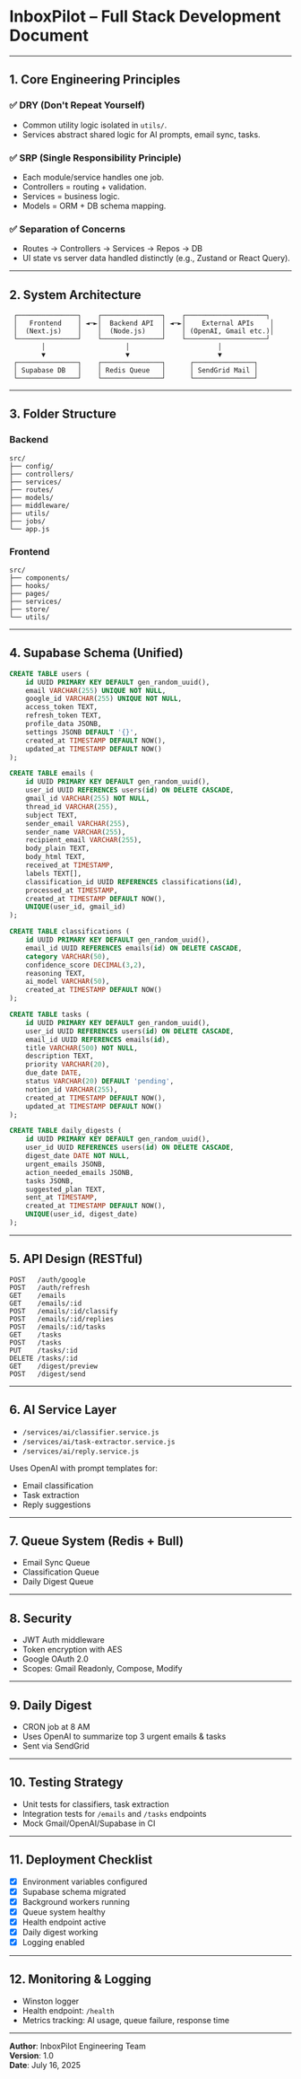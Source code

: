 
# InboxPilot – Full Stack Development Document

---

## 1. Core Engineering Principles

### ✅ DRY (Don't Repeat Yourself)
- Common utility logic isolated in `utils/`.
- Services abstract shared logic for AI prompts, email sync, tasks.

### ✅ SRP (Single Responsibility Principle)
- Each module/service handles one job.
- Controllers = routing + validation.
- Services = business logic.
- Models = ORM + DB schema mapping.

### ✅ Separation of Concerns
- Routes → Controllers → Services → Repos → DB
- UI state vs server data handled distinctly (e.g., Zustand or React Query).

---

## 2. System Architecture

```
 ┌───────────────┐    ┌───────────────┐    ┌────────────────────┐
 │   Frontend    │ ◄─►│  Backend API  │ ◄─►│    External APIs    │
 │  (Next.js)    │    │  (Node.js)    │    │ (OpenAI, Gmail etc.)│
 └───────────────┘    └───────────────┘    └────────────────────┘
        │                    │                      │
        ▼                    ▼                      ▼
 ┌───────────────┐    ┌───────────────┐      ┌───────────────┐
 │ Supabase DB   │    │ Redis Queue   │      │ SendGrid Mail │
 └───────────────┘    └───────────────┘      └───────────────┘
```

---

## 3. Folder Structure

### Backend
```
src/
├── config/
├── controllers/
├── services/
├── routes/
├── models/
├── middleware/
├── utils/
├── jobs/
└── app.js
```

### Frontend
```
src/
├── components/
├── hooks/
├── pages/
├── services/
├── store/
└── utils/
```

---

## 4. Supabase Schema (Unified)

```sql
CREATE TABLE users (
    id UUID PRIMARY KEY DEFAULT gen_random_uuid(),
    email VARCHAR(255) UNIQUE NOT NULL,
    google_id VARCHAR(255) UNIQUE NOT NULL,
    access_token TEXT,
    refresh_token TEXT,
    profile_data JSONB,
    settings JSONB DEFAULT '{}',
    created_at TIMESTAMP DEFAULT NOW(),
    updated_at TIMESTAMP DEFAULT NOW()
);

CREATE TABLE emails (
    id UUID PRIMARY KEY DEFAULT gen_random_uuid(),
    user_id UUID REFERENCES users(id) ON DELETE CASCADE,
    gmail_id VARCHAR(255) NOT NULL,
    thread_id VARCHAR(255),
    subject TEXT,
    sender_email VARCHAR(255),
    sender_name VARCHAR(255),
    recipient_email VARCHAR(255),
    body_plain TEXT,
    body_html TEXT,
    received_at TIMESTAMP,
    labels TEXT[],
    classification_id UUID REFERENCES classifications(id),
    processed_at TIMESTAMP,
    created_at TIMESTAMP DEFAULT NOW(),
    UNIQUE(user_id, gmail_id)
);

CREATE TABLE classifications (
    id UUID PRIMARY KEY DEFAULT gen_random_uuid(),
    email_id UUID REFERENCES emails(id) ON DELETE CASCADE,
    category VARCHAR(50),
    confidence_score DECIMAL(3,2),
    reasoning TEXT,
    ai_model VARCHAR(50),
    created_at TIMESTAMP DEFAULT NOW()
);

CREATE TABLE tasks (
    id UUID PRIMARY KEY DEFAULT gen_random_uuid(),
    user_id UUID REFERENCES users(id) ON DELETE CASCADE,
    email_id UUID REFERENCES emails(id),
    title VARCHAR(500) NOT NULL,
    description TEXT,
    priority VARCHAR(20),
    due_date DATE,
    status VARCHAR(20) DEFAULT 'pending',
    notion_id VARCHAR(255),
    created_at TIMESTAMP DEFAULT NOW(),
    updated_at TIMESTAMP DEFAULT NOW()
);

CREATE TABLE daily_digests (
    id UUID PRIMARY KEY DEFAULT gen_random_uuid(),
    user_id UUID REFERENCES users(id) ON DELETE CASCADE,
    digest_date DATE NOT NULL,
    urgent_emails JSONB,
    action_needed_emails JSONB,
    tasks JSONB,
    suggested_plan TEXT,
    sent_at TIMESTAMP,
    created_at TIMESTAMP DEFAULT NOW(),
    UNIQUE(user_id, digest_date)
);
```

---

## 5. API Design (RESTful)

```
POST   /auth/google
POST   /auth/refresh
GET    /emails
GET    /emails/:id
POST   /emails/:id/classify
POST   /emails/:id/replies
POST   /emails/:id/tasks
GET    /tasks
POST   /tasks
PUT    /tasks/:id
DELETE /tasks/:id
GET    /digest/preview
POST   /digest/send
```

---

## 6. AI Service Layer

- `/services/ai/classifier.service.js`
- `/services/ai/task-extractor.service.js`
- `/services/ai/reply.service.js`

Uses OpenAI with prompt templates for:
- Email classification
- Task extraction
- Reply suggestions

---

## 7. Queue System (Redis + Bull)

- Email Sync Queue
- Classification Queue
- Daily Digest Queue

---

## 8. Security

- JWT Auth middleware
- Token encryption with AES
- Google OAuth 2.0
- Scopes: Gmail Readonly, Compose, Modify

---

## 9. Daily Digest

- CRON job at 8 AM
- Uses OpenAI to summarize top 3 urgent emails & tasks
- Sent via SendGrid

---

## 10. Testing Strategy

- Unit tests for classifiers, task extraction
- Integration tests for `/emails` and `/tasks` endpoints
- Mock Gmail/OpenAI/Supabase in CI

---

## 11. Deployment Checklist

- [x] Environment variables configured
- [x] Supabase schema migrated
- [x] Background workers running
- [x] Queue system healthy
- [x] Health endpoint active
- [x] Daily digest working
- [x] Logging enabled

---

## 12. Monitoring & Logging

- Winston logger
- Health endpoint: `/health`
- Metrics tracking: AI usage, queue failure, response time

---

**Author**: InboxPilot Engineering Team  
**Version**: 1.0  
**Date**: July 16, 2025
